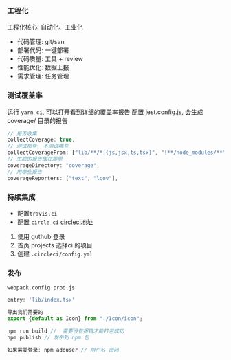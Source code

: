 ### 工程化
工程化核心: 自动化、工业化
- 代码管理: git/svn
- 部署代码: 一键部署
- 代码质量: 工具 + review
- 性能优化: 数据上报
- 需求管理: 任务管理

### 测试覆盖率
运行 `yarn ci`, 可以打开看到详细的覆盖率报告
配置 jest.config.js, 会生成 coverage/ 目录的报告
```js
// 是否收集
collectCoverage: true,
// 测试那些, 不测试哪些
collectCoverageFrom: ["lib/**/*.{js,jsx,ts,tsx}", "!**/node_modules/**"],
// 生成的报告放在那里
coverageDirectory: "coverage",
// 用哪些报告
coverageReporters: ["text", "lcov"],
```


### 持续集成
- 配置`travis.ci`
- 配置 `circle ci` [circleci地址](https://circleci.com/)
1. 使用 guthub 登录 
2. 首页 projects 选择ci 的项目
3. 创建 `.circleci/config.yml`


### 发布
`webpack.config.prod.js`

```js
entry: 'lib/index.tsx'

导出我们需要的
export {default as Icon} from "./Icon/icon";

npm run build //  需要没有报错才能打包成功
npm publish // 发布到 npm 包

如果需要登录: npm adduser // 用户名 密码
```

